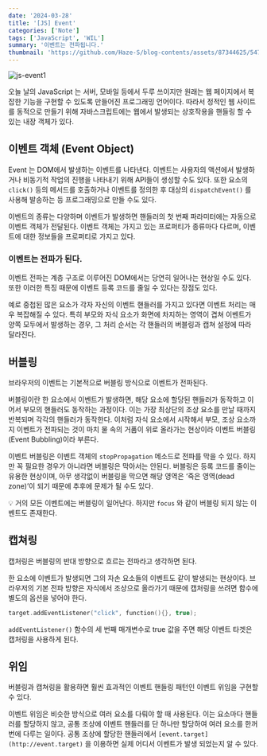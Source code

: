 ```yaml
---
date: '2024-03-28'
title: '[JS] Event'
categories: ['Note']
tags: ['JavaScript', 'WIL']
summary: '이벤트는 전파됩니다.'
thumbnail: 'https://github.com/Haze-S/blog-contents/assets/87344625/547cddb1-c39f-4136-bd04-0e6a661608d2'
---
```


![js-event1](https://github.com/Haze-S/blog-contents/assets/87344625/547cddb1-c39f-4136-bd04-0e6a661608d2)

오늘 날의 JavaScript 는 서버, 모바일 등에서 두루 쓰이지만 원래는 웹 페이지에서 복잡한 기능을 구현할 수 있도록 만들어진 프로그래밍 언어이다. 따라서 정적인 웹 사이트를 동적으로 만들기 위해 자바스크립트에는 웹에서 발생되는 상호작용을 핸들링 할 수 있는 내장 객체가 있다.

## 이벤트 객체 (Event Object)

Event 는 DOM에서 발생하는 이벤트를 나타낸다. 이벤트는 사용자의 액션에서 발생하거나 비동기적 작업의 진행을 나타내기 위해 API들이 생성할 수도 있다. 또한 요소의 `click()` 등의 메서드를 호출하거나 이벤트를 정의한 후 대상의 `dispatchEvent()` 를 사용해 발송하는 등 프로그래밍으로 만들 수도 있다.

이벤트의 종류는 다양하며 이벤트가 발생하면 핸들러의 첫 번째 파라미터에는 자동으로 이벤트 객체가 전달된다. 이벤트 객체는 가지고 있는 프로퍼티가 종류마다 다르며, 이벤트에 대한 정보들을 프로퍼티로 가지고 있다.

### **이벤트는 전파가 된다.**

이벤트 전파는 계층 구조로 이루어진 DOM에서는 당연히 일어나는 현상일 수도 있다. 또한 이러한 특징 때문에 이벤트 등록 코드를 줄일 수 있다는 장점도 있다.

예로 중첩된 많은 요소가 각자 자신의 이벤트 핸들러를 가지고 있다면 이벤트 처리는 매우 복잡해질 수 있다. 특히 부모와 자식 요소가 화면에 차지하는 영역이 겹쳐 이벤트가 양쪽 모두에서 발생하는 경우, 그 처리 순서는 각 핸들러의 버블링과 캡쳐 설정에 따라 달라진다.

## 버블링

브라우저의 이벤트는 기본적으로 버블링 방식으로 이벤트가 전파된다.

버블링이란 한 요소에서 이벤트가 발생하면, 해당 요소에 할당된 핸들러가 동작하고 이어서 부모의 핸들러도 동작하는 과정이다. 이는 가장 최상단의 조상 요소를 만날 때까지 반복되며 각각의 핸들러가 동작한다. 이처럼 자식 요소에서 시작해서 부모, 조상 요소까지 이벤트가 전파되는 것이 마치 물 속의 거품이 위로 올라가는 현상이라 이벤트 버블링(Event Bubbling)이라 부른다.

이벤트 버블링은 이벤트 객체의 `stopPropagation` 메소드로 전파를 막을 수 있다. 하지만 꼭 필요한 경우가 아니라면 버블링은 막아서는 안된다. 버블링은 등록 코드를 줄이는 유용한 현상이며, 아무 생각없이 버블링을 막으면 해당 영역은 ‘죽은 영역(dead zone)’이 되기 때문에 추후에 문제가 될 수도 있다.

💡 거의 모든 이벤트에는 버블링이 일어난다. 하지만 `focus` 와 같이 버블링 되지 않는 이벤트도 존재한다.

## 캡쳐링

캡처링은 버블링의 반대 방향으로 흐르는 전파라고 생각하면 된다.

한 요소에 이벤트가 발생되면 그의 자손 요소들의 이벤트도 같이 발생되는 현상이다. 브라우저의 기본 전파 방향은 자식에서 조상으로 올라가기 때문에 캡처링을 쓰려면 함수에 별도의 옵션을 넣어야 한다.

```c
target.addEventListener("click", function(){}, true);
```

`addEventListener()` 함수의 세 번째 매개변수로 true 값을 주면 해당 이벤트 타겟은 캡처링을 사용하게 된다.

## 위임

버블링과 캡쳐링을 활용하면 훨씬 효과적인 이벤트 핸들링 패턴인 이벤트 위임을 구현할 수 있다.

이벤트 위임은 비슷한 방식으로 여러 요소를 다뤄야 할 때 사용된다. 이는 요소마다 핸들러를 할당하지 않고, 공통 조상에 이벤트 핸들러를 단 하나만 할당하여 여러 요소를 한꺼번에 다루는 일이다. 공통 조상에 할당한 핸들러에서 `[event.target](http://event.target)` 을 이용하면 실제 어디서 이벤트가 발생 되었는지 알 수 있다.
